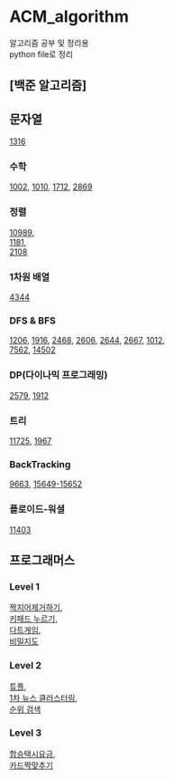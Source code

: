 # ACM_algorithm
알고리즘 공부 및 정리용  
python file로 정리  
## [백준 알고리즘]

## 문자열
[1316](https://github.com/dev-swi2021/ACM_algorithm/blob/main/1316.py)

### 수학
[1002](https://github.com/dev-swi2021/ACM_algorithm/blob/main/1002.py),
[1010](https://github.com/dev-swi2021/ACM_algorithm/blob/main/1010.py),
[1712](https://github.com/dev-swi2021/ACM_algorithm/blob/main/1712.py),
[2869](https://github.com/dev-swi2021/ACM_algorithm/blob/main/2869.py)  

### 정렬
[10989](https://github.com/dev-swi2021/ACM_algorithm/blob/main/10989.py),  
[1181](https://github.com/dev-swi2021/ACM_algorithm/blob/main/1181.py),  
[2108](https://github.com/dev-swi2021/ACM_algorithm/blob/main/2108.py)  

### 1차원 배열  
[4344](https://github.com/dev-swi2021/ACM_algorithm/blob/main/4344.py)  

### DFS & BFS  
[1206](https://github.com/dev-swi2021/ACM_algorithm/blob/main/1206.py),
[1916](https://github.com/dev-swi2021/ACM_algorithm/blob/main/1916.py),
[2468](https://github.com/dev-swi2021/ACM_algorithm/blob/main/2468.py),
[2606](https://github.com/dev-swi2021/ACM_algorithm/blob/main/2606.py),
[2644](https://github.com/dev-swi2021/ACM_algorithm/blob/main/2644.py),
[2667](https://github.com/dev-swi2021/ACM_algorithm/blob/main/2667.py),
[1012](https://github.com/dev-swi2021/ACM_algorithm/blob/main/1012.py),  
[7562](https://github.com/dev-swi2021/ACM_algorithm/blob/main/7562.py),
[14502](https://github.com/dev-swi2021/ACM_algorithm/blob/main/14502.py)  

### DP(다이나믹 프로그래밍)  
[2579](https://github.com/dev-swi2021/ACM_algorithm/blob/main/2529.py),
[1912](https://github.com/dev-swi2021/ACM_algorithm/blob/main/1912.py)  

### 트리
[11725](https://github.com/dev-swi2021/ACM_algorithm/blob/main/11725.py),
[1967](https://github.com/dev-swi2021/ACM_algorithm/blob/main/11725.py)  

### BackTracking  
[9663](https://github.com/dev-swi2021/ACM_algorithm/blob/main/9633.py),
[15649-15652](https://github.com/dev-swi2021/ACM_algorithm/blob/main/15649-15652.py)

### 플로이드-워셜
[11403](https://github.com/dev-swi2021/ACM_algorithm/blob/main/11403.py)  

## 프로그래머스  
### Level 1
[짝지어제거하기](https://github.com/dev-swi2021/algorithm/blob/main/programmers_0211.py),  
[키패드 누르기](https://github.com/dev-swi2021/algorithm/blob/main/programmers_0212.py),  
[다트게임](https://github.com/dev-swi2021/algorithm/blob/main/programmers_0220.py),  
[비밀지도](https://github.com/dev-swi2021/algorithm/blob/main/programmers_0220_1.py)  

### Level 2
[튜플](https://github.com/dev-swi2021/algorithm/blob/main/programmers_0222.py),  
[1차 뉴스 클러스터링](https://github.com/dev-swi2021/algorithm/blob/main/programmers_0222_1.py),  
[순위 검색](https://github.com/dev-swi2021/algorithm/blob/main/ranking_search.py)  

### Level 3
[합승택시요금](https://github.com/dev-swi2021/algorithm/blob/main/%ED%95%A9%EC%8A%B9%ED%83%9D%EC%8B%9C%EC%9A%94%EA%B8%88.py),  
[카드짝맞추기](https://github.com/dev-swi2021/algorithm/blob/main/%EC%B9%B4%EB%93%9C%EC%A7%9D%EB%A7%9E%EC%B6%94%EA%B8%B0.py)